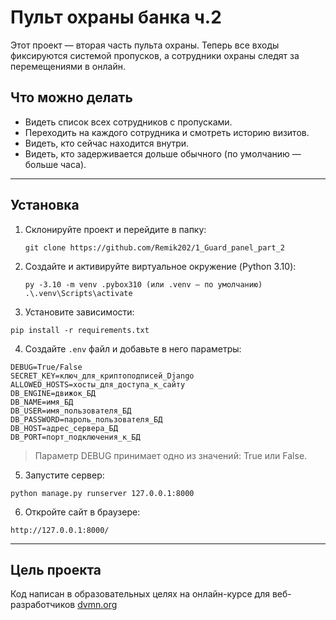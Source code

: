 # Пульт охраны банка ч.2
Этот проект — вторая часть пульта охраны. Теперь все входы фиксируются системой пропусков, а сотрудники охраны следят за перемещениями в онлайн. 

## Что можно делать
- Видеть список всех сотрудников с пропусками.
- Переходить на каждого сотрудника и смотреть историю визитов.
- Видеть, кто сейчас находится внутри.
- Видеть, кто задерживается дольше обычного (по умолчанию — больше часа).

---

## Установка

1. Склонируйте проект и перейдите в папку:
	```
	git clone https://github.com/Remik202/1_Guard_panel_part_2
	```

2. Создайте и активируйте виртуальное окружение (Python 3.10):
	```
	py -3.10 -m venv .pybox310 (или .venv — по умолчанию)
   	.\.venv\Scripts\activate
	```

3. Установите зависимости:
```
pip install -r requirements.txt
```

4. Создайте `.env` файл и добавьте в него параметры:
```
DEBUG=True/False
SECRET_KEY=ключ_для_криптоподписей_Django
ALLOWED_HOSTS=хосты_для_доступа_к_сайту
DB_ENGINE=движок_БД
DB_NAME=имя_БД
DB_USER=имя_пользователя_БД
DB_PASSWORD=пароль_пользователя_БД
DB_HOST=адрес_сервера_БД
DB_PORT=порт_подключения_к_БД
```
> Параметр DEBUG принимает одно из значений: True или False.

5. Запустите сервер:
```
python manage.py runserver 127.0.0.1:8000
```

6. Откройте сайт в браузере:
```
http://127.0.0.1:8000/
```

---


## Цель проекта

Код написан в образовательных целях на онлайн-курсе для веб-разработчиков [dvmn.org](dvmn.org)